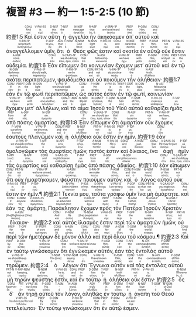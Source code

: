 # 複習 #3 — 約一 1:5-2:5 (10 節)

 <rt>約壹1:5</rt> <RUBY><ruby><ruby>Καὶ<rt>καί</rt></ruby><rt>And</rt></ruby><rt>CONJ</rt></RUBY> <RUBY><ruby><ruby>ἔστιν<rt>εἰμί</rt></ruby><rt>is</rt></ruby><rt>V-PAI-3S</rt></RUBY> <RUBY><ruby><ruby>αὕτη<rt>οὗτος</rt></ruby><rt>this</rt></ruby><rt>D-NSF</rt></RUBY> <RUBY><ruby><ruby>ἡ<rt>ὁ</rt></ruby><rt>the</rt></ruby><rt>T-NSF</rt></RUBY> <RUBY><ruby><ruby>ἀγγελία<rt>ἀγγελία</rt></ruby><rt>message</rt></ruby><rt>N-NSF</rt></RUBY> <RUBY><ruby><ruby>ἣν<rt>ὅς, ἥ</rt></ruby><rt>that</rt></ruby><rt>R-ASF</rt></RUBY> <RUBY><ruby><ruby>ἀκηκόαμεν<rt>ἀκούω</rt></ruby><rt>we have heard</rt></ruby><rt>V-2RAI-1P</rt></RUBY> <RUBY><ruby><ruby>ἀπ᾽<rt>ἀπό</rt></ruby><rt>from</rt></ruby><rt>PREP</rt></RUBY> <RUBY><ruby><ruby>αὐτοῦ<rt>αὐτός</rt></ruby><rt>Him‚</rt></ruby><rt>P-GSM</rt></RUBY> <RUBY><ruby><ruby>καὶ<rt>καί</rt></ruby><rt>and</rt></ruby><rt>CONJ</rt></RUBY> <RUBY><ruby><ruby>ἀναγγέλλομεν<rt>ἀναγγέλλω</rt></ruby><rt>we preach</rt></ruby><rt>V-PAI-1P</rt></RUBY> <RUBY><ruby><ruby>ὑμῖν‚<rt>σύ</rt></ruby><rt>to you‚</rt></ruby><rt>P-2DP</rt></RUBY> <RUBY><ruby><ruby>ὅτι<rt>ὅτι</rt></ruby><rt>that</rt></ruby><rt>ADV</rt></RUBY> <RUBY><ruby><ruby>ὁ<rt>ὁ</rt></ruby><rt>‑</rt></ruby><rt>T-NSM</rt></RUBY> <RUBY><ruby><ruby>Θεὸς<rt>θεός</rt></ruby><rt>God</rt></ruby><rt>N-NSM</rt></RUBY> <RUBY><ruby><ruby>φῶς<rt>φῶς</rt></ruby><rt>light</rt></ruby><rt>N-NSN</rt></RUBY> <RUBY><ruby><ruby>ἐστιν<rt>εἰμί</rt></ruby><rt>is‚</rt></ruby><rt>V-PAI-3S</rt></RUBY> <RUBY><ruby><ruby>καὶ<rt>καί</rt></ruby><rt>and</rt></ruby><rt>CONJ</rt></RUBY> <RUBY><ruby><ruby>σκοτία<rt>σκοτία</rt></ruby><rt>darkness</rt></ruby><rt>N-NSF</rt></RUBY> <RUBY><ruby><ruby>ἐν<rt>ἐν</rt></ruby><rt>in</rt></ruby><rt>PREP</rt></RUBY> <RUBY><ruby><ruby>αὐτῷ<rt>αὐτός</rt></ruby><rt>Him‚</rt></ruby><rt>P-DSM</rt></RUBY> <RUBY><ruby><ruby>οὐκ<rt>οὐ</rt></ruby><rt>not</rt></ruby><rt>PRT-N</rt></RUBY> <RUBY><ruby><ruby>ἔστιν<rt>εἰμί</rt></ruby><rt>is</rt></ruby><rt>V-PAI-3S</rt></RUBY> <RUBY><ruby><ruby>οὐδεμία.<rt>οὐδείς</rt></ruby><rt>none.</rt></ruby><rt>A-NSF</rt></RUBY> <rt>約壹1:6</rt> <RUBY><ruby><ruby>Ἐὰν<rt>ἐάν</rt></ruby><rt>If</rt></ruby><rt>CONJ</rt></RUBY> <RUBY><ruby><ruby>εἴπωμεν<rt>ἔπω, ἐρῶ, εἶπον</rt></ruby><rt>we should say</rt></ruby><rt>V-2AAS-1P</rt></RUBY> <RUBY><ruby><ruby>ὅτι<rt>ὅτι</rt></ruby><rt>that</rt></ruby><rt>CONJ</rt></RUBY> <RUBY><ruby><ruby>κοινωνίαν<rt>κοινωνία</rt></ruby><rt>fellowship</rt></ruby><rt>N-ASF</rt></RUBY> <RUBY><ruby><ruby>ἔχομεν<rt>ἔχω</rt></ruby><rt>we have</rt></ruby><rt>V-PAI-1P</rt></RUBY> <RUBY><ruby><ruby>μετ᾽<rt>μετά</rt></ruby><rt>with</rt></ruby><rt>PREP</rt></RUBY> <RUBY><ruby><ruby>αὐτοῦ<rt>αὐτός</rt></ruby><rt>Him‚</rt></ruby><rt>P-GSM</rt></RUBY> <RUBY><ruby><ruby>καὶ<rt>καί</rt></ruby><rt>and yet</rt></ruby><rt>CONJ</rt></RUBY> <RUBY><ruby><ruby>ἐν<rt>ἐν</rt></ruby><rt>in</rt></ruby><rt>PREP</rt></RUBY> <RUBY><ruby><ruby>τῷ<rt>ὁ</rt></ruby><rt>the</rt></ruby><rt>T-DSN</rt></RUBY> <RUBY><ruby><ruby>σκότει<rt>σκότος</rt></ruby><rt>darkness</rt></ruby><rt>N-DSN</rt></RUBY> <RUBY><ruby><ruby>περιπατῶμεν‚<rt>περιπατέω</rt></ruby><rt>should walk‚</rt></ruby><rt>V-PAS-1P</rt></RUBY> <RUBY><ruby><ruby>ψευδόμεθα<rt>ψεύδομαι</rt></ruby><rt>we lie</rt></ruby><rt>V-PNI-1P</rt></RUBY> <RUBY><ruby><ruby>καὶ<rt>καί</rt></ruby><rt>and</rt></ruby><rt>CONJ</rt></RUBY> <RUBY><ruby><ruby>οὐ<rt>οὐ</rt></ruby><rt>not</rt></ruby><rt>PRT-N</rt></RUBY> <RUBY><ruby><ruby>ποιοῦμεν<rt>ποιέω</rt></ruby><rt>do practice</rt></ruby><rt>V-PAI-1P</rt></RUBY> <RUBY><ruby><ruby>τὴν<rt>ὁ</rt></ruby><rt>the</rt></ruby><rt>T-ASF</rt></RUBY> <RUBY><ruby><ruby>ἀλήθειαν·<rt>ἀλήθεια</rt></ruby><rt>truth.</rt></ruby><rt>N-ASF</rt></RUBY> <rt>約壹1:7</rt> <RUBY><ruby><ruby>ἐὰν<rt>ἐάν</rt></ruby><rt>If</rt></ruby><rt>CONJ</rt></RUBY> <RUBY><ruby><ruby>ἐν<rt>ἐν</rt></ruby><rt>in</rt></ruby><rt>PREP</rt></RUBY> <RUBY><ruby><ruby>τῷ<rt>ὁ</rt></ruby><rt>the</rt></ruby><rt>T-DSN</rt></RUBY> <RUBY><ruby><ruby>φωτὶ<rt>φῶς</rt></ruby><rt>light</rt></ruby><rt>N-DSN</rt></RUBY> <RUBY><ruby><ruby>περιπατῶμεν‚<rt>περιπατέω</rt></ruby><rt>we should walk</rt></ruby><rt>V-PAS-1P</rt></RUBY> <RUBY><ruby><ruby>ὡς<rt>ὡς</rt></ruby><rt>as</rt></ruby><rt>CONJ</rt></RUBY> <RUBY><ruby><ruby>αὐτός<rt>αὐτός</rt></ruby><rt>He</rt></ruby><rt>P-NSM</rt></RUBY> <RUBY><ruby><ruby>ἐστιν<rt>εἰμί</rt></ruby><rt>is</rt></ruby><rt>V-PAI-3S</rt></RUBY> <RUBY><ruby><ruby>ἐν<rt>ἐν</rt></ruby><rt>in</rt></ruby><rt>PREP</rt></RUBY> <RUBY><ruby><ruby>τῷ<rt>ὁ</rt></ruby><rt>the</rt></ruby><rt>T-DSN</rt></RUBY> <RUBY><ruby><ruby>φωτί‚<rt>φῶς</rt></ruby><rt>light‚</rt></ruby><rt>N-DSN</rt></RUBY> <RUBY><ruby><ruby>κοινωνίαν<rt>κοινωνία</rt></ruby><rt>fellowship</rt></ruby><rt>N-ASF</rt></RUBY> <RUBY><ruby><ruby>ἔχομεν<rt>ἔχω</rt></ruby><rt>we have</rt></ruby><rt>V-PAI-1P</rt></RUBY> <RUBY><ruby><ruby>μετ᾽<rt>μετά</rt></ruby><rt>with</rt></ruby><rt>PREP</rt></RUBY> <RUBY><ruby><ruby>ἀλλήλων‚<rt>ἀλλήλων</rt></ruby><rt>one another‚</rt></ruby><rt>C-GPM</rt></RUBY> <RUBY><ruby><ruby>καὶ<rt>καί</rt></ruby><rt>and</rt></ruby><rt>CONJ</rt></RUBY> <RUBY><ruby><ruby>τὸ<rt>ὁ</rt></ruby><rt>the</rt></ruby><rt>T-NSN</rt></RUBY> <RUBY><ruby><ruby>αἷμα<rt>αἷμα</rt></ruby><rt>blood</rt></ruby><rt>N-NSN</rt></RUBY> <RUBY><ruby><ruby>Ἰησοῦ<rt>Ἰησοῦς</rt></ruby><rt>of Jesus‚</rt></ruby><rt>N-GSM-P</rt></RUBY> <RUBY><ruby><ruby>τοῦ<rt>ὁ</rt></ruby><rt>the</rt></ruby><rt>T-GSM</rt></RUBY> <RUBY><ruby><ruby>Υἱοῦ<rt>υἱός</rt></ruby><rt>Son</rt></ruby><rt>N-GSM</rt></RUBY> <RUBY><ruby><ruby>αὐτοῦ<rt>αὐτός</rt></ruby><rt>of Him‚</rt></ruby><rt>P-GSM</rt></RUBY> <RUBY><ruby><ruby>καθαρίζει<rt>καθαρίζω</rt></ruby><rt>cleanses</rt></ruby><rt>V-PAI-3S</rt></RUBY> <RUBY><ruby><ruby>ἡμᾶς<rt>ἐγώ</rt></ruby><rt>us</rt></ruby><rt>P-1AP</rt></RUBY> <RUBY><ruby><ruby>ἀπὸ<rt>ἀπό</rt></ruby><rt>from</rt></ruby><rt>PREP</rt></RUBY> <RUBY><ruby><ruby>πάσης<rt>πᾶς</rt></ruby><rt>all</rt></ruby><rt>A-GSF</rt></RUBY> <RUBY><ruby><ruby>ἁμαρτίας.<rt>ἁμαρτία</rt></ruby><rt>sin.</rt></ruby><rt>N-GSF</rt></RUBY> <rt>約壹1:8</rt> <RUBY><ruby><ruby>Ἐὰν<rt>ἐάν</rt></ruby><rt>If</rt></ruby><rt>CONJ</rt></RUBY> <RUBY><ruby><ruby>εἴπωμεν<rt>ἔπω, ἐρῶ, εἶπον</rt></ruby><rt>we should say</rt></ruby><rt>V-2AAS-1P</rt></RUBY> <RUBY><ruby><ruby>ὅτι<rt>ὅτι</rt></ruby><rt>that</rt></ruby><rt>CONJ</rt></RUBY> <RUBY><ruby><ruby>ἁμαρτίαν<rt>ἁμαρτία</rt></ruby><rt>sin</rt></ruby><rt>N-ASF</rt></RUBY> <RUBY><ruby><ruby>οὐκ<rt>οὐ</rt></ruby><rt>not</rt></ruby><rt>PRT-N</rt></RUBY> <RUBY><ruby><ruby>ἔχομεν‚<rt>ἔχω</rt></ruby><rt>we have‚</rt></ruby><rt>V-PAI-1P</rt></RUBY> <RUBY><ruby><ruby>ἑαυτοὺς<rt>ἑαυτοῦ</rt></ruby><rt>ourselves</rt></ruby><rt>F-1APM</rt></RUBY> <RUBY><ruby><ruby>πλανῶμεν<rt>πλανάω</rt></ruby><rt>we deceive‚</rt></ruby><rt>V-PAI-1P</rt></RUBY> <RUBY><ruby><ruby>καὶ<rt>καί</rt></ruby><rt>and</rt></ruby><rt>CONJ</rt></RUBY> <RUBY><ruby><ruby>ἡ<rt>ὁ</rt></ruby><rt>the</rt></ruby><rt>T-NSF</rt></RUBY> <RUBY><ruby><ruby>ἀλήθεια<rt>ἀλήθεια</rt></ruby><rt>truth</rt></ruby><rt>N-NSF</rt></RUBY> <RUBY><ruby><ruby>οὐκ<rt>οὐ</rt></ruby><rt>not</rt></ruby><rt>PRT-N</rt></RUBY> <RUBY><ruby><ruby>ἔστιν<rt>εἰμί</rt></ruby><rt>is</rt></ruby><rt>V-PAI-3S</rt></RUBY> <RUBY><ruby><ruby>ἐν<rt>ἐν</rt></ruby><rt>in</rt></ruby><rt>PREP</rt></RUBY> <RUBY><ruby><ruby>ἡμῖν.<rt>ἐγώ</rt></ruby><rt>us.</rt></ruby><rt>P-1DP</rt></RUBY> <rt>約壹1:9</rt> <RUBY><ruby><ruby>ἐὰν<rt>ἐάν</rt></ruby><rt>If</rt></ruby><rt>CONJ</rt></RUBY> <RUBY><ruby><ruby>ὁμολογῶμεν<rt>ὁμολογέω</rt></ruby><rt>we should confess</rt></ruby><rt>V-PAS-1P</rt></RUBY> <RUBY><ruby><ruby>τὰς<rt>ὁ</rt></ruby><rt>the</rt></ruby><rt>T-APF</rt></RUBY> <RUBY><ruby><ruby>ἁμαρτίας<rt>ἁμαρτία</rt></ruby><rt>sins</rt></ruby><rt>N-APF</rt></RUBY> <RUBY><ruby><ruby>ἡμῶν‚<rt>ἐγώ</rt></ruby><rt>of us‚</rt></ruby><rt>P-1GP</rt></RUBY> <RUBY><ruby><ruby>πιστός<rt>πιστός</rt></ruby><rt>faithful</rt></ruby><rt>A-NSM</rt></RUBY> <RUBY><ruby><ruby>ἐστιν<rt>εἰμί</rt></ruby><rt>He is</rt></ruby><rt>V-PAI-3S</rt></RUBY> <RUBY><ruby><ruby>καὶ<rt>καί</rt></ruby><rt>and</rt></ruby><rt>CONJ</rt></RUBY> <RUBY><ruby><ruby>δίκαιος‚<rt>δίκαιος</rt></ruby><rt>just‚</rt></ruby><rt>A-NSM</rt></RUBY> <RUBY><ruby><ruby>ἵνα<rt>ἵνα</rt></ruby><rt>that</rt></ruby><rt>CONJ</rt></RUBY> <RUBY><ruby><ruby>ἀφῇ<rt>ἀφίημι</rt></ruby><rt>He may forgive</rt></ruby><rt>V-2AAS-3S</rt></RUBY> <RUBY><ruby><ruby>ἡμῖν<rt>ἐγώ</rt></ruby><rt>us</rt></ruby><rt>P-1DP</rt></RUBY> <RUBY><ruby><ruby>τὰς<rt>ὁ</rt></ruby><rt>[our]</rt></ruby><rt>T-APF</rt></RUBY> <RUBY><ruby><ruby>ἁμαρτίας<rt>ἁμαρτία</rt></ruby><rt>sins‚</rt></ruby><rt>N-APF</rt></RUBY> <RUBY><ruby><ruby>καὶ<rt>καί</rt></ruby><rt>and</rt></ruby><rt>CONJ</rt></RUBY> <RUBY><ruby><ruby>καθαρίσῃ<rt>καθαρίζω</rt></ruby><rt>might cleanse</rt></ruby><rt>V-AAS-3S</rt></RUBY> <RUBY><ruby><ruby>ἡμᾶς<rt>ἐγώ</rt></ruby><rt>us</rt></ruby><rt>P-1AP</rt></RUBY> <RUBY><ruby><ruby>ἀπὸ<rt>ἀπό</rt></ruby><rt>from</rt></ruby><rt>PREP</rt></RUBY> <RUBY><ruby><ruby>πάσης<rt>πᾶς</rt></ruby><rt>all</rt></ruby><rt>A-GSF</rt></RUBY> <RUBY><ruby><ruby>ἀδικίας.<rt>ἀδικία</rt></ruby><rt>unrighteousness.</rt></ruby><rt>N-GSF</rt></RUBY> 
 <rt>約壹1:10</rt> <RUBY><ruby><ruby>ἐὰν<rt>ἐάν</rt></ruby><rt>If</rt></ruby><rt>CONJ</rt></RUBY> <RUBY><ruby><ruby>εἴπωμεν<rt>ἔπω, ἐρῶ, εἶπον</rt></ruby><rt>we should say</rt></ruby><rt>V-2AAS-1P</rt></RUBY> <RUBY><ruby><ruby>ὅτι<rt>ὅτι</rt></ruby><rt>that</rt></ruby><rt>CONJ</rt></RUBY> <RUBY><ruby><ruby>οὐχ<rt>οὐ</rt></ruby><rt>not</rt></ruby><rt>PRT-N</rt></RUBY> <RUBY><ruby><ruby>ἡμαρτήκαμεν‚<rt>ἁμαρτάνω</rt></ruby><rt>we have sinned‚</rt></ruby><rt>V-RAI-1P</rt></RUBY> <RUBY><ruby><ruby>ψεύστην<rt>ψεύστης</rt></ruby><rt>a liar</rt></ruby><rt>N-ASM</rt></RUBY> <RUBY><ruby><ruby>ποιοῦμεν<rt>ποιέω</rt></ruby><rt>we make</rt></ruby><rt>V-PAI-1P</rt></RUBY> <RUBY><ruby><ruby>αὐτὸν‚<rt>αὐτός</rt></ruby><rt>Him‚</rt></ruby><rt>P-ASM</rt></RUBY> <RUBY><ruby><ruby>καὶ<rt>καί</rt></ruby><rt>and</rt></ruby><rt>CONJ</rt></RUBY> <RUBY><ruby><ruby>ὁ<rt>ὁ</rt></ruby><rt>the</rt></ruby><rt>T-NSM</rt></RUBY> <RUBY><ruby><ruby>λόγος<rt>λόγος</rt></ruby><rt>word</rt></ruby><rt>N-NSM</rt></RUBY> <RUBY><ruby><ruby>αὐτοῦ<rt>αὐτός</rt></ruby><rt>of Him</rt></ruby><rt>P-GSM</rt></RUBY> <RUBY><ruby><ruby>οὐκ<rt>οὐ</rt></ruby><rt>not</rt></ruby><rt>PRT-N</rt></RUBY> <RUBY><ruby><ruby>ἔστιν<rt>εἰμί</rt></ruby><rt>is</rt></ruby><rt>V-PAI-3S</rt></RUBY> <RUBY><ruby><ruby>ἐν<rt>ἐν</rt></ruby><rt>in</rt></ruby><rt>PREP</rt></RUBY> <RUBY><ruby><ruby>ἡμῖν.¶<rt>ἐγώ</rt></ruby><rt>us.</rt></ruby><rt>P-1DP</rt></RUBY> <rt>約壹2:1</rt> <RUBY><ruby><ruby>Τεκνία<rt>τεκνίον</rt></ruby><rt>Little children</rt></ruby><rt>N-VPN</rt></RUBY> <RUBY><ruby><ruby>μου‚<rt>ἐγώ</rt></ruby><rt>of me‚</rt></ruby><rt>P-1GS</rt></RUBY> <RUBY><ruby><ruby>ταῦτα<rt>οὗτος</rt></ruby><rt>these things</rt></ruby><rt>D-APN</rt></RUBY> <RUBY><ruby><ruby>γράφω<rt>γράφω</rt></ruby><rt>I am writing</rt></ruby><rt>V-PAI-1S</rt></RUBY> <RUBY><ruby><ruby>ὑμῖν<rt>σύ</rt></ruby><rt>to you</rt></ruby><rt>P-2DP</rt></RUBY> <RUBY><ruby><ruby>ἵνα<rt>ἵνα</rt></ruby><rt>so that</rt></ruby><rt>CONJ</rt></RUBY> <RUBY><ruby><ruby>μὴ<rt>μή</rt></ruby><rt>not</rt></ruby><rt>PRT-N</rt></RUBY> <RUBY><ruby><ruby>ἁμάρτητε.<rt>ἁμαρτάνω</rt></ruby><rt>you might sin.</rt></ruby><rt>V-2AAS-2P</rt></RUBY> <RUBY><ruby><ruby>καὶ<rt>καί</rt></ruby><rt>And</rt></ruby><rt>CONJ</rt></RUBY> <RUBY><ruby><ruby>ἐάν<rt>ἐάν</rt></ruby><rt>if</rt></ruby><rt>CONJ</rt></RUBY> <RUBY><ruby><ruby>τις<rt>τις</rt></ruby><rt>anyone</rt></ruby><rt>X-NSM</rt></RUBY> <RUBY><ruby><ruby>ἁμάρτῃ‚<rt>ἁμαρτάνω</rt></ruby><rt>should sin‚</rt></ruby><rt>V-2AAS-3S</rt></RUBY> <RUBY><ruby><ruby>Παράκλητον<rt>παράκλητος</rt></ruby><rt>an advocate</rt></ruby><rt>N-ASM</rt></RUBY> <RUBY><ruby><ruby>ἔχομεν<rt>ἔχω</rt></ruby><rt>we have</rt></ruby><rt>V-PAI-1P</rt></RUBY> <RUBY><ruby><ruby>πρὸς<rt>πρός</rt></ruby><rt>with</rt></ruby><rt>PREP</rt></RUBY> <RUBY><ruby><ruby>τὸν<rt>ὁ</rt></ruby><rt>the</rt></ruby><rt>T-ASM</rt></RUBY> <RUBY><ruby><ruby>Πατέρα<rt>πατήρ</rt></ruby><rt>Father‚</rt></ruby><rt>N-ASM</rt></RUBY> <RUBY><ruby><ruby>Ἰησοῦν<rt>Ἰησοῦς</rt></ruby><rt>Jesus</rt></ruby><rt>N-ASM-P</rt></RUBY> <RUBY><ruby><ruby>Χριστὸν<rt>Χριστός</rt></ruby><rt>Christ</rt></ruby><rt>N-ASM-T</rt></RUBY> <RUBY><ruby><ruby>δίκαιον·<rt>δίκαιος</rt></ruby><rt>[the] Righteous [One].</rt></ruby><rt>A-ASM</rt></RUBY> <rt>約壹2:2</rt> <RUBY><ruby><ruby>καὶ<rt>καί</rt></ruby><rt>And</rt></ruby><rt>CONJ</rt></RUBY> <RUBY><ruby><ruby>αὐτὸς<rt>αὐτός</rt></ruby><rt>He</rt></ruby><rt>P-NSM</rt></RUBY> <RUBY><ruby><ruby>ἱλασμός<rt>ἱλασμός</rt></ruby><rt>[the] propitiation</rt></ruby><rt>N-NSM</rt></RUBY> <RUBY><ruby><ruby>ἐστιν<rt>εἰμί</rt></ruby><rt>is</rt></ruby><rt>V-PAI-3S</rt></RUBY> <RUBY><ruby><ruby>περὶ<rt>περί</rt></ruby><rt>for</rt></ruby><rt>PREP</rt></RUBY> <RUBY><ruby><ruby>τῶν<rt>ὁ</rt></ruby><rt>the</rt></ruby><rt>T-GPF</rt></RUBY> <RUBY><ruby><ruby>ἁμαρτιῶν<rt>ἁμαρτία</rt></ruby><rt>sins</rt></ruby><rt>N-GPF</rt></RUBY> <RUBY><ruby><ruby>ἡμῶν‚<rt>ἐγώ</rt></ruby><rt>of us;</rt></ruby><rt>P-1GP</rt></RUBY> <RUBY><ruby><ruby>οὐ<rt>οὐ</rt></ruby><rt>not</rt></ruby><rt>PRT-N</rt></RUBY> <RUBY><ruby><ruby>περὶ<rt>περί</rt></ruby><rt>for</rt></ruby><rt>PREP</rt></RUBY> <RUBY><ruby><ruby>τῶν<rt>ὁ</rt></ruby><rt>the</rt></ruby><rt>T-GPF</rt></RUBY> <RUBY><ruby><ruby>ἡμετέρων<rt>ἡμέτερος</rt></ruby><rt>of ours</rt></ruby><rt>S-1PGPF</rt></RUBY> <RUBY><ruby><ruby>δὲ<rt>δέ</rt></ruby><rt>and</rt></ruby><rt>CONJ</rt></RUBY> <RUBY><ruby><ruby>μόνον<rt>μόνος</rt></ruby><rt>only‚</rt></ruby><rt>A-ASN</rt></RUBY> <RUBY><ruby><ruby>ἀλλὰ<rt>ἀλλά</rt></ruby><rt>but</rt></ruby><rt>CONJ</rt></RUBY> <RUBY><ruby><ruby>καὶ<rt>καί</rt></ruby><rt>also</rt></ruby><rt>CONJ</rt></RUBY> <RUBY><ruby><ruby>περὶ<rt>περί</rt></ruby><rt>for</rt></ruby><rt>PREP</rt></RUBY> <RUBY><ruby><ruby>ὅλου<rt>ὅλος</rt></ruby><rt>all</rt></ruby><rt>A-GSM</rt></RUBY> <RUBY><ruby><ruby>τοῦ<rt>ὁ</rt></ruby><rt>the</rt></ruby><rt>T-GSM</rt></RUBY> <RUBY><ruby><ruby>κόσμου.¶<rt>κόσμος</rt></ruby><rt>world.</rt></ruby><rt>N-GSM</rt></RUBY> <rt>約壹2:3</rt> <RUBY><ruby><ruby>Καὶ<rt>καί</rt></ruby><rt>And</rt></ruby><rt>CONJ</rt></RUBY> <RUBY><ruby><ruby>ἐν<rt>ἐν</rt></ruby><rt>by</rt></ruby><rt>PREP</rt></RUBY> <RUBY><ruby><ruby>τούτῳ<rt>οὗτος</rt></ruby><rt>this</rt></ruby><rt>D-DSN</rt></RUBY> <RUBY><ruby><ruby>γινώσκομεν<rt>γινώσκω</rt></ruby><rt>we know</rt></ruby><rt>V-PAI-1P</rt></RUBY> <RUBY><ruby><ruby>ὅτι<rt>ὅτι</rt></ruby><rt>that</rt></ruby><rt>CONJ</rt></RUBY> <RUBY><ruby><ruby>ἐγνώκαμεν<rt>γινώσκω</rt></ruby><rt>we have come to know</rt></ruby><rt>V-RAI-1P</rt></RUBY> <RUBY><ruby><ruby>αὐτόν‚<rt>αὐτός</rt></ruby><rt>Him‚</rt></ruby><rt>P-ASM</rt></RUBY> <RUBY><ruby><ruby>ἐὰν<rt>ἐάν</rt></ruby><rt>if</rt></ruby><rt>CONJ</rt></RUBY> <RUBY><ruby><ruby>τὰς<rt>ὁ</rt></ruby><rt>the</rt></ruby><rt>T-APF</rt></RUBY> <RUBY><ruby><ruby>ἐντολὰς<rt>ἐντολή</rt></ruby><rt>commandments</rt></ruby><rt>N-APF</rt></RUBY> <RUBY><ruby><ruby>αὐτοῦ<rt>αὐτός</rt></ruby><rt>of Him</rt></ruby><rt>P-GSM</rt></RUBY> <RUBY><ruby><ruby>τηρῶμεν.<rt>τηρέω</rt></ruby><rt>we should keep.</rt></ruby><rt>V-PAS-1P</rt></RUBY> <rt>約壹2:4</rt> <RUBY><ruby><ruby>ὁ<rt>ὁ</rt></ruby><rt>The [one]</rt></ruby><rt>T-NSM</rt></RUBY> <RUBY><ruby><ruby>λέγων<rt>λέγω</rt></ruby><rt>saying</rt></ruby><rt>V-PAP-NSM</rt></RUBY> <RUBY><ruby><ruby>ὅτι<rt>ὅτι</rt></ruby><rt>‑‚</rt></ruby><rt>CONJ</rt></RUBY> <RUBY><ruby><ruby>Ἔγνωκα<rt>γινώσκω</rt></ruby><rt>I have known</rt></ruby><rt>V-RAI-1S</rt></RUBY> <RUBY><ruby><ruby>αὐτόν<rt>αὐτός</rt></ruby><rt>Him‚</rt></ruby><rt>P-ASM</rt></RUBY> <RUBY><ruby><ruby>καὶ<rt>καί</rt></ruby><rt>and</rt></ruby><rt>CONJ</rt></RUBY> <RUBY><ruby><ruby>τὰς<rt>ὁ</rt></ruby><rt>the</rt></ruby><rt>T-APF</rt></RUBY> <RUBY><ruby><ruby>ἐντολὰς<rt>ἐντολή</rt></ruby><rt>commandments</rt></ruby><rt>N-APF</rt></RUBY> <RUBY><ruby><ruby>αὐτοῦ<rt>αὐτός</rt></ruby><rt>of Him</rt></ruby><rt>P-GSM</rt></RUBY> <RUBY><ruby><ruby>μὴ<rt>μή</rt></ruby><rt>not</rt></ruby><rt>PRT-N</rt></RUBY> <RUBY><ruby><ruby>τηρῶν<rt>τηρέω</rt></ruby><rt>keeping‚</rt></ruby><rt>V-PAP-NSM</rt></RUBY> <RUBY><ruby><ruby>ψεύστης<rt>ψεύστης</rt></ruby><rt>a liar</rt></ruby><rt>N-NSM</rt></RUBY> <RUBY><ruby><ruby>ἐστίν‚<rt>εἰμί</rt></ruby><rt>he is‚</rt></ruby><rt>V-PAI-3S</rt></RUBY> <RUBY><ruby><ruby>καὶ<rt>καί</rt></ruby><rt>and</rt></ruby><rt>CONJ</rt></RUBY> <RUBY><ruby><ruby>ἐν<rt>ἐν</rt></ruby><rt>in</rt></ruby><rt>PREP</rt></RUBY> <RUBY><ruby><ruby>τούτῳ<rt>οὗτος</rt></ruby><rt>him</rt></ruby><rt>D-DSM</rt></RUBY> <RUBY><ruby><ruby>ἡ<rt>ὁ</rt></ruby><rt>the</rt></ruby><rt>T-NSF</rt></RUBY> <RUBY><ruby><ruby>ἀλήθεια<rt>ἀλήθεια</rt></ruby><rt>truth</rt></ruby><rt>N-NSF</rt></RUBY> <RUBY><ruby><ruby>οὐκ<rt>οὐ</rt></ruby><rt>not</rt></ruby><rt>PRT-N</rt></RUBY> <RUBY><ruby><ruby>ἔστιν·<rt>εἰμί</rt></ruby><rt>is.</rt></ruby><rt>V-PAI-3S</rt></RUBY> <rt>約壹2:5</rt> <RUBY><ruby><ruby>ὃς<rt>ὅς, ἥ</rt></ruby><rt>Whoever</rt></ruby><rt>R-NSM</rt></RUBY> <RUBY><ruby><ruby>δ᾽<rt>δέ</rt></ruby><rt>however</rt></ruby><rt>CONJ</rt></RUBY> <RUBY><ruby><ruby>ἂν<rt>ἄν</rt></ruby><rt>‑</rt></ruby><rt>PRT</rt></RUBY> <RUBY><ruby><ruby>τηρῇ<rt>τηρέω</rt></ruby><rt>may keep</rt></ruby><rt>V-PAS-3S</rt></RUBY> <RUBY><ruby><ruby>αὐτοῦ<rt>αὐτός</rt></ruby><rt>His</rt></ruby><rt>P-GSM</rt></RUBY> <RUBY><ruby><ruby>τὸν<rt>ὁ</rt></ruby><rt>‑</rt></ruby><rt>T-ASM</rt></RUBY> <RUBY><ruby><ruby>λόγον‚<rt>λόγος</rt></ruby><rt>word‚</rt></ruby><rt>N-ASM</rt></RUBY> <RUBY><ruby><ruby>ἀληθῶς<rt>ἀληθῶς</rt></ruby><rt>truly</rt></ruby><rt>ADV</rt></RUBY> <RUBY><ruby><ruby>ἐν<rt>ἐν</rt></ruby><rt>in</rt></ruby><rt>PREP</rt></RUBY> <RUBY><ruby><ruby>τούτῳ<rt>οὗτος</rt></ruby><rt>him</rt></ruby><rt>D-DSM</rt></RUBY> <RUBY><ruby><ruby>ἡ<rt>ὁ</rt></ruby><rt>the</rt></ruby><rt>T-NSF</rt></RUBY> <RUBY><ruby><ruby>ἀγάπη<rt>ἀγάπη</rt></ruby><rt>love</rt></ruby><rt>N-NSF</rt></RUBY> <RUBY><ruby><ruby>τοῦ<rt>ὁ</rt></ruby><rt>‑</rt></ruby><rt>T-GSM</rt></RUBY> <RUBY><ruby><ruby>Θεοῦ<rt>θεός</rt></ruby><rt>of God</rt></ruby><rt>N-GSM</rt></RUBY> <RUBY><ruby><ruby>τετελείωται·<rt>τελειόω</rt></ruby><rt>has been perfected.</rt></ruby><rt>V-RPI-3S</rt></RUBY> <RUBY><ruby><ruby>Ἐν<rt>ἐν</rt></ruby><rt>By</rt></ruby><rt>PREP</rt></RUBY> <RUBY><ruby><ruby>τούτῳ<rt>οὗτος</rt></ruby><rt>this</rt></ruby><rt>D-DSN</rt></RUBY> <RUBY><ruby><ruby>γινώσκομεν<rt>γινώσκω</rt></ruby><rt>we know</rt></ruby><rt>V-PAI-1P</rt></RUBY> <RUBY><ruby><ruby>ὅτι<rt>ὅτι</rt></ruby><rt>that</rt></ruby><rt>CONJ</rt></RUBY> <RUBY><ruby><ruby>ἐν<rt>ἐν</rt></ruby><rt>in</rt></ruby><rt>PREP</rt></RUBY> <RUBY><ruby><ruby>αὐτῷ<rt>αὐτός</rt></ruby><rt>Him</rt></ruby><rt>P-DSM</rt></RUBY> <RUBY><ruby><ruby>ἐσμεν.<rt>εἰμί</rt></ruby><rt>we are:</rt></ruby><rt>V-PAI-1P</rt></RUBY>